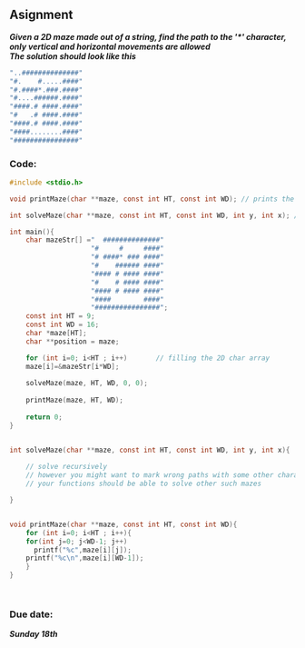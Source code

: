 ## Asignment
***Given a 2D maze made out of a string, find the path to the '\*' character, only vertical and horizontal movements are allowed***  
***The solution should look like this***
```bash
"..##############"
"#.    #.....####"
"#.####*.###.####"
"#....######.####"
"####.# ####.####"
"#   .# ####.####"
"####.# ####.####"
"####........####"
"################"
```
### Code:  
```c
#include <stdio.h>

void printMaze(char **maze, const int HT, const int WD); // prints the maze

int solveMaze(char **maze, const int HT, const int WD, int y, int x); // draws a path to the exit on the maze string

int main(){
    char mazeStr[] ="  ##############"
		            "#     #     ####"
		            "# ####* ### ####"
		            "#    ###### ####"
		            "#### # #### ####"
		            "#    # #### ####"
		            "#### # #### ####"
		            "####        ####"
		            "################";
    const int HT = 9;
    const int WD = 16;
    char *maze[HT];
    char **position = maze;

    for (int i=0; i<HT ; i++)		// filling the 2D char array
	maze[i]=&mazeStr[i*WD];
    
    solveMaze(maze, HT, WD, 0, 0);
    
    printMaze(maze, HT, WD);
   
    return 0;
}


int solveMaze(char **maze, const int HT, const int WD, int y, int x){
    
    // solve recursively
    // however you might want to mark wrong paths with some other character
    // your functions should be able to solve other such mazes

}


void printMaze(char **maze, const int HT, const int WD){
    for (int i=0; i<HT ; i++){
	for(int j=0; j<WD-1; j++)
	  printf("%c",maze[i][j]);
	printf("%c\n",maze[i][WD-1]);
    }
}




```

### Due date:  
***Sunday 18th***